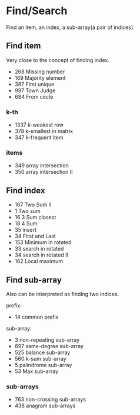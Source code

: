 # Find/Search
Find an item, an index, a sub-array(a pair of indices).

## Find item
Very close to the concept of finding index.

- 268 Missing number
- 169 Majority element
- 387 First unique
- 997 Town Judge
- 684 From circle

### k-th
- 1337 k-weakest row
- 378 k-smallest in matrix
- 347 k-frequent item

### items
- 349 array intersection
- 350 array intersection II


## Find index
- 167 Two Sum II
- 1 Two sum
- 16 3 Sum closest
- 18 4 Sum
- 35 insert
- 34 First and Last
- 153 Minimum in rotated
- 33 search in rotated
- 34 search in rotated II
- 162 Local maximum

## Find sub-array
Also can be interpreted as finding two indices.

prefix:
- 14 common prefix

sub-array:
- 3 non-repeating sub-array
- 697 same-degree sub-array
- 525 balance sub-array
- 560 k-sum sub-array
- 5 palindrome sub-array
- 53 Max sub-array

### sub-arrays
- 763 non-crossing sub-arrays
- 438 anagram sub-arrays



